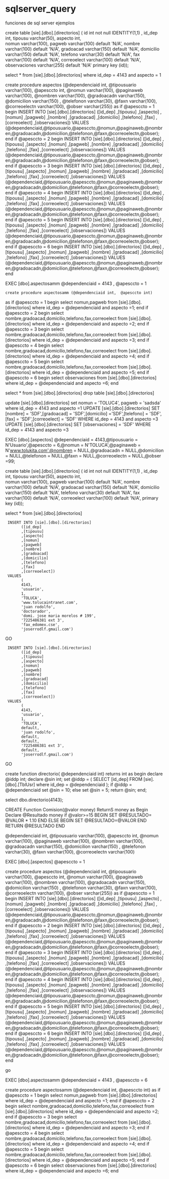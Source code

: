 # sqlserver_query
funciones de sql server ejemplos

create table [sie].[dbo].[directorios] ( id int not null IDENTITY(1,1) , id_dep int, tipousu varchar(50), aspecto int,  
nomun varchar(100), pagweb varchar(100) default 'N/A',
nombre varchar(100) default 'N/A', gradoacad varchar(150) default 'N/A', domicilio varchar(150) default 'N/A', telefono varchar(30) default 'N/A', fax varchar(100) default 'N/A', correoelect varchar(100) default 'N/A', observaciones varchar(255) default 'N/A'
 primary key (id)); 

select * from [sie].[dbo].[directorios] where id_dep = 4143 and aspecto = 1
 


create procedure aspectos (@dependenciaid int,
@tipousuario varchar(100), @apesccto int,
 @nomun varchar(100), @paginaweb varchar(100),
@nombren varchar(100), @gradoacadn varchar(150), @domicilion varchar(150) , @telefonon varchar(30), @faxn varchar(100), @correoelectn varchar(100), @obser varchar(255))
as
if  @apesccto = 1
begin 
INSERT INTO [sie].[dbo].[directorios]
           ([id_dep]
           ,[tipousu]
           ,[aspecto]
           ,[nomun]
           ,[pagweb]
           ,[nombre]
           ,[gradoacad]
           ,[domicilio]
           ,[telefono]
           ,[fax]
           ,[correoelect]
           ,[observaciones])
     VALUES
           (@dependenciaid,@tipousuario,@apesccto,@nomun,@paginaweb,@nombren,@gradoacadn,@domicilion,@telefonon,@faxn,@correoelectn,@obser);
end
if  @apesccto = 2
begin 
INSERT INTO [sie].[dbo].[directorios]
           ([id_dep]
           ,[tipousu]
           ,[aspecto]
           ,[nomun]
           ,[pagweb]
           ,[nombre]
           ,[gradoacad]
           ,[domicilio]
           ,[telefono]
           ,[fax]
           ,[correoelect]
           ,[observaciones])
     VALUES
           (@dependenciaid,@tipousuario,@apesccto,@nomun,@paginaweb,@nombren,@gradoacadn,@domicilion,@telefonon,@faxn,@correoelectn,@obser);
end
if  @apesccto = 3
begin 
INSERT INTO [sie].[dbo].[directorios]
           ([id_dep]
           ,[tipousu]
           ,[aspecto]
           ,[nomun]
           ,[pagweb]
           ,[nombre]
           ,[gradoacad]
           ,[domicilio]
           ,[telefono]
           ,[fax]
           ,[correoelect]
           ,[observaciones])
     VALUES
           (@dependenciaid,@tipousuario,@apesccto,@nomun,@paginaweb,@nombren,@gradoacadn,@domicilion,@telefonon,@faxn,@correoelectn,@obser);
end
if  @apesccto = 4
begin 
INSERT INTO [sie].[dbo].[directorios]
           ([id_dep]
           ,[tipousu]
           ,[aspecto]
           ,[nomun]
           ,[pagweb]
           ,[nombre]
           ,[gradoacad]
           ,[domicilio]
           ,[telefono]
           ,[fax]
           ,[correoelect]
           ,[observaciones])
     VALUES
           (@dependenciaid,@tipousuario,@apesccto,@nomun,@paginaweb,@nombren,@gradoacadn,@domicilion,@telefonon,@faxn,@correoelectn,@obser);
end
if  @apesccto = 5
begin 
INSERT INTO [sie].[dbo].[directorios]
           ([id_dep]
           ,[tipousu]
           ,[aspecto]
           ,[nomun]
           ,[pagweb]
           ,[nombre]
           ,[gradoacad]
           ,[domicilio]
           ,[telefono]
           ,[fax]
           ,[correoelect]
           ,[observaciones])
     VALUES
           (@dependenciaid,@tipousuario,@apesccto,@nomun,@paginaweb,@nombren,@gradoacadn,@domicilion,@telefonon,@faxn,@correoelectn,@obser);
end
if  @apesccto = 6
begin 
INSERT INTO [sie].[dbo].[directorios]
           ([id_dep]
           ,[tipousu]
           ,[aspecto]
           ,[nomun]
           ,[pagweb]
           ,[nombre]
           ,[gradoacad]
           ,[domicilio]
           ,[telefono]
           ,[fax]
           ,[correoelect]
           ,[observaciones])
     VALUES
           (@dependenciaid,@tipousuario,@apesccto,@nomun,@paginaweb,@nombren,@gradoacadn,@domicilion,@telefonon,@faxn,@correoelectn,@obser);
end
    
    
    
    
    
    
    
    
    
    
    

EXEC	[dbo].aspectosamm  @dependenciaid = 4143 ,  @apesccto = 1
    
    
    create procedure aspectosamm (@dependenciaid int,  @apesccto int)
as
if  @apesccto = 1
begin 
select nomun,pagweb from [sie].[dbo].[directorios] where id_dep = @dependenciaid and aspecto =1;
end
if  @apesccto = 2
begin 
select nombre,gradoacad,domicilio,telefono,fax,correoelect from [sie].[dbo].[directorios] where id_dep = @dependenciaid and aspecto =2;
end
if  @apesccto = 3
begin 
select nombre,gradoacad,domicilio,telefono,fax,correoelect from [sie].[dbo].[directorios] where id_dep = @dependenciaid and aspecto =3;
end
if  @apesccto = 4
begin 
select nombre,gradoacad,domicilio,telefono,fax,correoelect from [sie].[dbo].[directorios] where id_dep = @dependenciaid and aspecto =4;
end
if  @apesccto = 5
begin 
select nombre,gradoacad,domicilio,telefono,fax,correoelect from [sie].[dbo].[directorios] where id_dep = @dependenciaid and aspecto =5;
end
if  @apesccto = 6
begin 
select observaciones from [sie].[dbo].[directorios] where id_dep = @dependenciaid and aspecto =6;
end

select * from [sie].[dbo].[directorios]
drop table [sie].[dbo].[directorios]

update [sie].[dbo].[directorios] set nomun = 'TOLUC4', pagweb = 'sadsda' where id_dep = 4143 and aspecto =1
UPDATE [sie].[dbo].[directorios] SET [nombre] = 'SDF',[gradoacad] = 'SDF',[domicilio] ='SDF',[telefono] = 'SDF',[fax] = 'SDF',[correoelect] = 'SDF' WHERE id_dep = 4143 and aspecto =3
UPDATE [sie].[dbo].[directorios] SET [observaciones] = 'SDF' WHERE id_dep = 4143 and aspecto =3


 EXEC [dbo].[aspectos] @dependenciaid = 4143,@tipousuario = N'Usuario',@apesccto = 6,@nomun = N'TOLUCA',@paginaweb = N'www.tolukita.com',@nombren = NULL,@gradoacadn = NULL,@domicilion = NULL,@telefonon = NULL,@faxn = NULL,@correoelectn = NULL,@obser =99;
 
create table [sie].[dbo].[directorios] ( id int not null IDENTITY(1,1) , id_dep int, tipousu varchar(50), aspecto int,  
nomun varchar(100), pagweb varchar(100) default 'N/A',
nombre varchar(100) default 'N/A', gradoacad varchar(150) default 'N/A', domicilio varchar(150) default 'N/A', telefono varchar(30) default 'N/A', fax varchar(100) default 'N/A', correoelect varchar(100) default 'N/A',
 primary key (id)); 

select * from [sie].[dbo].[directorios]

     INSERT INTO [sie].[dbo].[directorios]
           ([id_dep]
           ,[tipousu]
           ,[aspecto]
           ,[nomun]
           ,[pagweb]
           ,[nombre]
           ,[gradoacad]
           ,[domicilio]
           ,[telefono]
           ,[fax]
           ,[correoelect])
     VALUES
           (
           4143,
           'usuario',
           1,
           'TOLUCA',
           'www.tolucaintranet.com',
           'juan rodolfo',
           'doctorador',
           'domi. jose maria morelos # 199',
           '7225486381 ext 3',
           'fax_edomex.cse',
           'joserrodlf.gmail.com')
GO


     INSERT INTO [sie].[dbo].[directorios]
           ([id_dep]
           ,[tipousu]
           ,[aspecto]
           ,[nomun]
           ,[pagweb]
           ,[nombre]
           ,[gradoacad]
           ,[domicilio]
           ,[telefono]
           ,[fax]
           ,[correoelect])
     VALUES
           (
           4143,
           'usuario',
           1,
           'TOLUCA',
           default,
           'juan rodolfo',
           default,
           default,
           '7225486381 ext 3',
           default,
           'joserrodlf.gmail.com')
GO


create function directorio( @dependenciaid int)
returns int as
begin
declare @iddp int;
declare @sin int;
set @iddp = ( SELECT [id_dep] FROM [sie].[dbo].[TblUsr] where id_dep = @dependenciaid );
if @iddp = @dependenciaid
set @sin = 10;
else 
set @sin = 5;
return @sin;
end;

select  dbo.directorio(4143);


CREATE Function Comision(@valor money)
ReturnS money
as
Begin
Declare @Resultado money
if @valor>=15
    BEGIN
         SET @RESULTADO= @VALOR * 1.10
    END
ELSE
    BEGIN
         SET @RESULTADO=@VALOR
    END
RETURN @RESULTADO
END












































@dependenciaid int,
@tipousuario varchar(100), @apesccto int,
 @nomun varchar(100), @paginaweb varchar(100),
@nombren varchar(100), @gradoacadn varchar(150), @domicilion varchar(150) , @telefonon varchar(30), @faxn varchar(100), @correoelectn varchar(100)

EXEC	[dbo].[aspectos]  @apesccto = 1


create procedure aspectos (@dependenciaid int,
@tipousuario varchar(100), @apesccto int,
 @nomun varchar(100), @paginaweb varchar(100),
@nombren varchar(100), @gradoacadn varchar(150), @domicilion varchar(150) , @telefonon varchar(30), @faxn varchar(100), @correoelectn varchar(100), @obser varchar(255))
as
if  @apesccto = 1
begin 
INSERT INTO [sie].[dbo].[directorios]
           ([id_dep]
           ,[tipousu]
           ,[aspecto]
           ,[nomun]
           ,[pagweb]
           ,[nombre]
           ,[gradoacad]
           ,[domicilio]
           ,[telefono]
           ,[fax]
           ,[correoelect]
           ,[observaciones])
     VALUES
           (@dependenciaid,@tipousuario,@apesccto,@nomun,@paginaweb,@nombren,@gradoacadn,@domicilion,@telefonon,@faxn,@correoelectn,@obser);
end
if  @apesccto = 2
begin 
INSERT INTO [sie].[dbo].[directorios]
           ([id_dep]
           ,[tipousu]
           ,[aspecto]
           ,[nomun]
           ,[pagweb]
           ,[nombre]
           ,[gradoacad]
           ,[domicilio]
           ,[telefono]
           ,[fax]
           ,[correoelect]
           ,[observaciones])
     VALUES
           (@dependenciaid,@tipousuario,@apesccto,@nomun,@paginaweb,@nombren,@gradoacadn,@domicilion,@telefonon,@faxn,@correoelectn,@obser);
end
if  @apesccto = 3
begin 
INSERT INTO [sie].[dbo].[directorios]
           ([id_dep]
           ,[tipousu]
           ,[aspecto]
           ,[nomun]
           ,[pagweb]
           ,[nombre]
           ,[gradoacad]
           ,[domicilio]
           ,[telefono]
           ,[fax]
           ,[correoelect]
           ,[observaciones])
     VALUES
           (@dependenciaid,@tipousuario,@apesccto,@nomun,@paginaweb,@nombren,@gradoacadn,@domicilion,@telefonon,@faxn,@correoelectn,@obser);
end
if  @apesccto = 4
begin 
INSERT INTO [sie].[dbo].[directorios]
           ([id_dep]
           ,[tipousu]
           ,[aspecto]
           ,[nomun]
           ,[pagweb]
           ,[nombre]
           ,[gradoacad]
           ,[domicilio]
           ,[telefono]
           ,[fax]
           ,[correoelect]
           ,[observaciones])
     VALUES
           (@dependenciaid,@tipousuario,@apesccto,@nomun,@paginaweb,@nombren,@gradoacadn,@domicilion,@telefonon,@faxn,@correoelectn,@obser);
end
if  @apesccto = 5
begin 
INSERT INTO [sie].[dbo].[directorios]
           ([id_dep]
           ,[tipousu]
           ,[aspecto]
           ,[nomun]
           ,[pagweb]
           ,[nombre]
           ,[gradoacad]
           ,[domicilio]
           ,[telefono]
           ,[fax]
           ,[correoelect]
           ,[observaciones])
     VALUES
           (@dependenciaid,@tipousuario,@apesccto,@nomun,@paginaweb,@nombren,@gradoacadn,@domicilion,@telefonon,@faxn,@correoelectn,@obser);
end
if  @apesccto = 6
begin 
INSERT INTO [sie].[dbo].[directorios]
           ([id_dep]
           ,[tipousu]
           ,[aspecto]
           ,[nomun]
           ,[pagweb]
           ,[nombre]
           ,[gradoacad]
           ,[domicilio]
           ,[telefono]
           ,[fax]
           ,[correoelect]
           ,[observaciones])
     VALUES
           (@dependenciaid,@tipousuario,@apesccto,@nomun,@paginaweb,@nombren,@gradoacadn,@domicilion,@telefonon,@faxn,@correoelectn,@obser);
end

go













EXEC	[dbo].aspectosamm  @dependenciaid = 4143 ,  @apesccto = 6

create procedure aspectosamm (@dependenciaid int,  @apesccto int)
as
if  @apesccto = 1
begin 
select nomun,pagweb from [sie].[dbo].[directorios] where id_dep = @dependenciaid and aspecto =1;
end
if  @apesccto = 2
begin 
select nombre,gradoacad,domicilio,telefono,fax,correoelect from [sie].[dbo].[directorios] where id_dep = @dependenciaid and aspecto =2;
end
if  @apesccto = 3
begin 
select nombre,gradoacad,domicilio,telefono,fax,correoelect from [sie].[dbo].[directorios] where id_dep = @dependenciaid and aspecto =3;
end
if  @apesccto = 4
begin 
select nombre,gradoacad,domicilio,telefono,fax,correoelect from [sie].[dbo].[directorios] where id_dep = @dependenciaid and aspecto =4;
end
if  @apesccto = 5
begin 
select nombre,gradoacad,domicilio,telefono,fax,correoelect from [sie].[dbo].[directorios] where id_dep = @dependenciaid and aspecto =5;
end
if  @apesccto = 6
begin 
select observaciones from [sie].[dbo].[directorios] where id_dep = @dependenciaid and aspecto =6;
end
